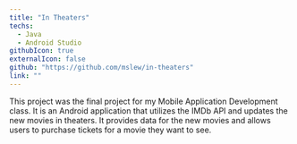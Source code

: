 ```yaml
---
title: "In Theaters"
techs:
  - Java
  - Android Studio
githubIcon: true
externalIcon: false
github: "https://github.com/mslew/in-theaters"
link: ""
---
```

This project was the final project for my Mobile Application Development class. It is an Android application that utilizes the IMDb API and updates the new movies in theaters. It provides data for the new movies and allows users to purchase tickets for a movie they want to see.